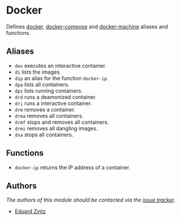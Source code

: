 Docker
======

Defines [docker][1], [docker-compose][2] and [docker-machine][3] aliases and
functions.

Aliases
-------

- `dex` executes an interactive container.
- `di` lists the images.
- `dip` an alias for the function `docker-ip`.
- `dpa` lists all containers.
- `dps` lists running containers.
- `drd` runs a deamonized container.
- `dri` runs a interactive container.
- `drm` removes a container.
- `drma` removes all containers.
- `drmf` stops and removes all containers.
- `drmi` removes all dangling images.
- `dsa` stops all containers.

Functions
---------

- `docker-ip` returns the IP address of a container.

Authors
-------

*The authors of this module should be contacted via the [issue tracker][4].*

  - [Eduard Zintz](https://github.com/ezintz)

[1]: hhttps://docs.docker.com/engine/reference/commandline/cli/
[2]: https://docs.docker.com/compose/reference/overview/
[3]: https://docs.docker.com/machine/reference/
[4]: https://github.com/sorin-ionescu/prezto/issues
